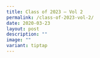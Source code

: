 ```yaml
---
title: Class of 2023 – Vol 2
permalink: /class-of-2023-vol-2/
date: 2020-03-23
layout: post
description: ""
image: ""
variant: tiptap
---
```

<p></p>